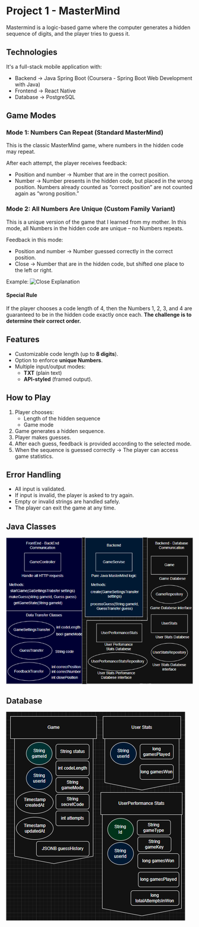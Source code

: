 # Project 1 - MasterMind
Mastermind is a logic-based game where the computer generates a hidden sequence of digits, and the player tries to guess it.  

## Technologies
It's a full-stack mobile application with:
 - Backend → Java Spring Boot (Coursera - Spring Boot Web Development with Java)
 - Frontend → React Native
 - Database → PostgreSQL 

## Game Modes
 ### Mode 1: Numbers Can Repeat (Standard MasterMind)
 This is the classic MasterMind game, where numbers in the hidden code may repeat.
 
 After each attempt, the player receives feedback:
 - Position and number → Number that are in the correct position.
 - Number → Number presents in the hidden code, but placed in the wrong position.
 Numbers already counted as “correct position” are not counted again as “wrong position.”

 ### Mode 2: All Numbers Are Unique (Custom Family Variant)
 This is a unique version of the game that I learned from my mother.
 In this mode, all Numbers in the hidden code are unique – no Numbers repeats.
 
 Feedback in this mode:
 - Position and number → Number guessed correctly in the correct position.
 - Close → Number that are in the hidden code, but shifted one place to the left or right.
 
 Example:
 ![Close Explanation](close.png)
 #### **Special Rule**
 If the player chooses a code length of 4, then the Numbers 1, 2, 3, and 4 are guaranteed to be in the hidden code exactly once each.
 **The challenge is to determine their correct order.**

## Features
 - Customizable code length (up to **8 digits**).
 - Option to enforce **unique Numbers**.
 - Multiple input/output modes:
   - **TXT** (plain text)
   - **API-styled** (framed output).

## How to Play
 1. Player chooses:
    - Length of the hidden sequence
    - Game mode
 2. Game generates a hidden sequence.
 3. Player makes guesses.
 4. After each guess, feedback is provided according to the selected mode.
 5. When the sequence is guessed correctly → The player can access game statistics.

## Error Handling
 - All input is validated.
 - If input is invalid, the player is asked to try again.
 - Empty or invalid strings are handled safely.
 - The player can exit the game at any time.

## Java Classes

![Java Classes](java_classes.png)

## Database
 !["Database schema"](database.png)
